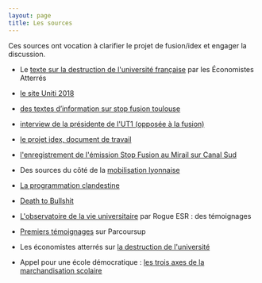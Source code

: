 ```yaml
---
layout: page
title: Les sources
---
```


Ces sources ont vocation à clarifier le projet de fusion/idex et engager la discussion.

* Le <a href="http://www.atterres.org/article/en-marche-vers-la-destruction-de-luniversit%C3%A9">texte sur la destruction de l'université française</a> par les Économistes Atterrés

* <a href="http://uniti2018.univ-toulouse.fr/">le site Uniti 2018</a>

* <a href="http://stopfusiontoulouse.wixsite.com/stopfusion/servez-vous-textes-rapports-lois">des textes d’information sur stop fusion toulouse</a>

* <a href="http://ledecode.ut-capitole.fr/projet-de-fusion-interview-presidente-ut1-659019.kjsp">interview de la présidente de l'UT1 (opposée à la fusion)</a>

* <a href="https://drive.google.com/open?id=1uOyr5xVlE9jTRYq1tgc7B79h4PVThtLt">le projet idex, document de travail</a>

* <a href="http://www.canalsud.net/?Stop-fusion-au-Mirail">l'enregistrement de l'émission Stop Fusion au Mirail sur Canal Sud</a>

* Des sources du côté de la <a href="les ">mobilisation lyonnaise</a>

* <a href="http://laprogrammationclandestine.tumblr.com/post/171621177991/la-semaine-sp%C3%A9ciale">La programmation clandestine</a>

* <a href="http://deathtobullshit.com/">Death to Bullshit</a>

* <a href="https://obs-selection.rogueesr.fr/">L'observatoire de la vie universitaire</a> par Rogue ESR : des témoignages

* <a href="https://obs-selection.rogueesr.fr/temoignages-recus/">Premiers témoignages</a> sur Parcoursup

* Les économistes atterrés sur <a href ="http://www.atterres.org/article/en-marche-vers-la-destruction-de-luniversit%C3%A9">la destruction de l'université</a>

* Appel pour une école démocratique : <a href="http://www.skolo.org/2001/06/12/les-trois-axes-de-la-marchandisation-scolaire/">les trois axes de la marchandisation scolaire</a>







